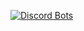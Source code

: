 [![Discord Bots](https://discordbots.org/api/widget/397149515192205324.svg)](https://discordbots.org/bot/397149515192205324)